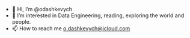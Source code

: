 - 👋 Hi, I’m @odashkevych
- 👀 I’m interested in Data Engineering, reading, exploring the world and people.
- 📫 How to reach me o.dashkevych@icloud.com

<!---
odashkevych/odashkevych is a ✨ special ✨ repository because its `README.md` (this file) appears on your GitHub profile.
You can click the Preview link to take a look at your changes.
--->
